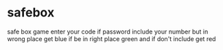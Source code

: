 # safebox
safe box game enter your code if password include your number but in wrong place get blue
if be in right place green and if don't include get red

